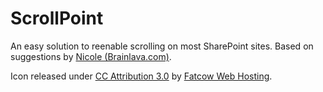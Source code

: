 ScrollPoint
===========
An easy solution to reenable scrolling on most SharePoint sites.
Based on suggestions by [Nicole (Brainlava.com)](http://brainlava.com/fix-for-sharepoint-2010-scrolling-for-chrome-ios4-android/).

Icon released under [CC Attribution 3.0](http://creativecommons.org/licenses/by/3.0/) by [Fatcow Web Hosting](http://www.fatcow.com/free-icons).